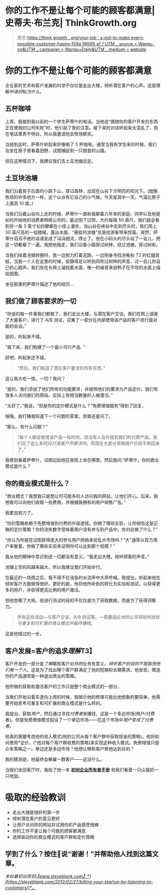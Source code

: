 # 你的工作不是让每个可能的顾客都满意|史蒂夫·布兰克| ThinkGrowth.org

> 原文:[https://think growth . org/your-job ' s-not-to-make every-possible-customer-happy-f59a 59595 af？UTM _ source = Wanqu . co&UTM _ campaign = Wanqu+Daily&UTM _ medium = website](https://thinkgrowth.org/your-job-is-not-to-make-every-possible-customer-happy-f59a59595af?utm_source=wanqu.co&utm_campaign=Wanqu+Daily&utm_medium=website)



# 你的工作不是让每个可能的顾客都满意

企业家的艺术和客户发展的科学不仅仅是走出大楼，倾听潜在客户的心声。这是理解*听谁的*和*为什么*。

## **五杯咖啡**

上周，我接到我以前的一个学生萨蒂什的电话。当他说“跟随你的客户开发的东西正在使我的公司失败”时，他引起了我的注意。接下来的对话听起来太混乱了，我在电话里弄不明白，所以我邀请他去牧场聊天。

当他到达时，萨蒂什听起来好像喝了 5 杯咖啡。通常当我有学生来的时候，我们会坐在房子里看着田野，试图捕捉到一只猎食的山猫。



但在这种情况下，我建议我们去土豆池塘远足。

## **土豆块池塘**

我们沿着房子后面的小路下山，穿过森林，出现在山谷下方明亮的阳光下。(就像牧场的许多地方一样，这个山谷有它自己的小气候，今天是其中一天，气温比房子上面高 10 度。)

当我们沿着山谷向上走的时候，萨蒂什一直和我聊着六年来的家庭、同学以及他是如何开始他的消费者网络公司的。最近刚下过雨，大约每隔 50 英尺，我们就会看到另一条 3 英寸长的蝾螈在小径上漫步。当山谷在峡谷中走到尽头时，我们爬上 30 英尺高的一组楼梯，露出水面。“悬挂的池塘”总是给游客带来惊喜。突然，萨蒂什滔滔不绝的话语变成了涓涓细流，停止了。他在小码头的尽头站了一会儿，把这一切都看了一遍。我把他拖走，我们沿着小路穿过树林，绕过池塘，穿过树影。

当我们绕着池塘转圈时，我一边努力盯着泥路，一边侧身寻找池龟和 T2 的红腿青蛙。当我一个人在这里的时候，安静得足以听到风吹过树林的声音，过一会儿你自己的心跳声。我们坐在长椅上凝视着水面，唯一的噪音来自鸭子在平坦的水面上描绘图案。

坐在那里的萨蒂什描述了他的经历…

## **我们做了顾客要求的一切**

“你说的每一件事我们都做了，我们走出大楼，与潜在客户交谈。我们在网上调查了大量客户，进行了 A/B 测试，召集了一部分在内部使用该产品的客户进行面对面的会谈。”

是的，听起来不错。

"接下来，我们构建了一个最小可行产品. "

好吧，听起来还不错。

> “然后，我们制造了潜在客户要求的所有东西。”

这让我大吃一惊。一切？我问？

“是的，我们添加了他们所有的功能要求，并按照他们的要求为产品定价。我们有很多人访问我们的网站，实际上有相当数量的人被激活。”

“太好了，”我说，“但是你的定价模式是什么？“免费增值服务”得到了回复。

哦哦。我打赌我知道下一个问题的答案，但我还是问了。

“那么，有什么问题？”

> “每个人都会使用该产品一段时间，但没有人会升级到我们的付费产品。我们花了这么多时间*打造客户所要求的*。而现在大部分早期用户已经不再回来了。”

我使劲看着萨蒂什，试图记起他在我班上坐在哪里。然后我问:“萨蒂什，你的商业模式是什么？



## 你的商业模式是什么？

“商业模式？我想我只是想让尽可能多的人访问我的网站，让他们开心。后来，我想我可以向他们收取一些费用，并根据我拥有的用户销售广告。”

我更加努力了。

“你的策略依赖于免费增值到付费的升级途径。你做了哪些实验，让你相信这是正确的定价策略？你的流失数字意味着用户没有参与到产品中。你对此做了什么？”

“你认为你是在试图获得庞大的参与用户网络来扰乱大市场吗？“大”通常以百万用户来衡量。你做了哪些实验来证明你可以达到那个规模？"

我从他的眼神中意识到这一切都没有意义。“我走出大楼，倾听顾客的声音。”

池塘上空的风越来越大，所以我建议我们开始步行。

在最近的一场雨之后，我不得不在湍急的水流声中大声呼喊。我提出，听起来他在倾听客户方面做得很好。更好的是，他将他所听到的转化为实验和测试，以获得更多的用户，并获得更高比例的用户激活。



但他忽略了大局。他进行测试的目的不仅仅是为了获取数据，而是为了获得洞察力。

> 所有这些活动—与客户交谈、A/B 测试等。—需要适应*他的公司将如何找到可重复和可扩展的商业模式并最终赚钱*。

这是他错过的一步。

## **客户发展=客户的追求*理解*T3】**

客户开发的一部分是*了解*哪些客户对*你的*业务有意义。*倾听客户的目的不是取悦他们每一个人*。这是为了找出哪个客户群满足了他的短期和长期需求。他发现，赠送你的产品通常是一种退出商业的策略。



他所做的获取和激活客户的工作只是整个商业模式的一部分。

当我们开始沿着车道向上爬的时候，我暗示他的修理可能比他想象的要简单。他需要开始思考可重复和可扩展的商业模式是什么样的。



我提出，获取*用户*，然后通过寻找*付费者*来赚钱，这是一个多边市场(用户/付费者)。但是免费增值模式假设了一个单边市场——在这个市场中*用户变成了付费者。*

他真的需要考虑他的收入模式(他的公司从每个客户群中获取现金的策略)。他将如何使用*定价，(*他对每个客户群收费的策略)来实现这种收入模式。免费增值只是众多策略之一。单边还是多边市场？他想让哪些客户帮他达到目的？

我的猜测是，他最终会解雇一群客户——这没什么。



当我们坐回客厅时，我给了他一本 [**初创企业所有者手册**](http://www.stevenblank.com/startup_index_qty.html) 和我们看着一只山猫抓一只地鼠。

# **吸取的经验教训**

*   走出大楼是很好的第一步
*   倾听潜在客户的意见更好
*   让用户访问你的网站并试用你的产品感觉很棒
*   你的工作不是让每个可能的顾客都满意
*   选择驱动你的商业模式的客户群和定价策略

## 学到了什么？按住👏说“谢谢！”并帮助他人找到这篇文章。

*本帖最初出现在*[*【www.steveblank.com】*](https://steveblank.com/2012/02/27/killing-your-startup-by-listening-to-customers/)*。*













